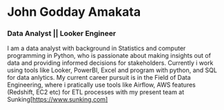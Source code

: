 # John Godday Amakata 
### Data Analyst || Looker Engineer

I am a data analyst with background in Statistics and computer programming in Python, who is passionate about making insights out of data and providing informed decisions for stakeholders. Currently i work using tools like Looker, PowerBI, Excel and program with python, and SQL for data anlytics. My current career pursuit is in the Field of Data Engineering, where i pratically use tools like Airflow, AWS features (Redshift, EC2 etc) for ETL processes with my present team at Sunking[https://www.sunking.com]
<!--
**johngodday/johngodday** is a ✨ _special_ ✨ repository because its `README.md` (this file) appears on your GitHub profile.

Here are some ideas to get you started:

- 🔭 I’m currently working on ...
- 🌱 I’m currently learning ...👋
- 👯 I’m looking to collaborate on ...
- 🤔 I’m looking for help with ...
- 💬 Ask me about ...
- 📫 How to reach me: ...
- 😄 Pronouns: ...
- ⚡ Fun fact: ...
-->
